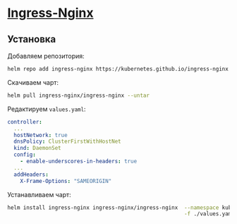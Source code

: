 # [Ingress-Nginx](https://github.com/kubernetes/ingress-nginx)

## Установка 

Добавляем репозитория:

```bash
helm repo add ingress-nginx https://kubernetes.github.io/ingress-nginx
```

Скачиваем чарт:

```bash
helm pull ingress-nginx/ingress-nginx --untar
```

Редактируем `values.yaml`:

```yaml
controller:
  ...
  hostNetwork: true
  dnsPolicy: ClusterFirstWithHostNet
  kind: DaemonSet
  config:
    - enable-underscores-in-headers: true
  ...
  addHeaders:
    X-Frame-Options: "SAMEORIGIN"
```

Устанавливаем чарт:

```bash
helm install ingress-nginx ingress-nginx/ingress-nginx  --namespace kube-system \
                                                        -f ./values.yaml
```
